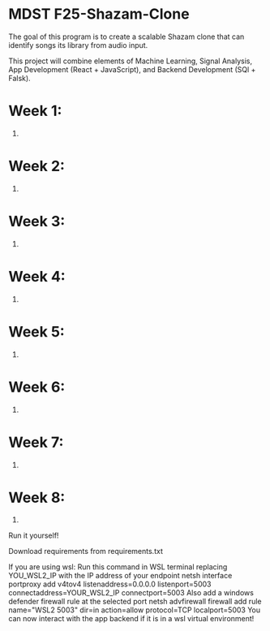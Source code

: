 # MDST F25-Shazam-Clone

The goal of this program is to create a scalable Shazam clone that can identify songs its library from audio input.

This project will combine elements of Machine Learning, Signal Analysis, App Development (React + JavaScript), and Backend Development (SQl + Falsk).

# Week 1:

1.

# Week 2:

1.

# Week 3:

1.

# Week 4:

1.

# Week 5:

1.

# Week 6:

1.

# Week 7:

1.

# Week 8:

1.

Run it yourself!

Download requirements from requirements.txt

If you are using wsl:
Run this command in WSL terminal replacing YOU_WSL2_IP with the IP address of your endpoint
netsh interface portproxy add v4tov4 listenaddress=0.0.0.0 listenport=5003 connectaddress=YOUR_WSL2_IP connectport=5003
Also add a windows defender firewall rule at the selected port
netsh advfirewall firewall add rule name="WSL2 5003" dir=in action=allow protocol=TCP localport=5003
You can now interact with the app backend if it is in a wsl virtual environment!
